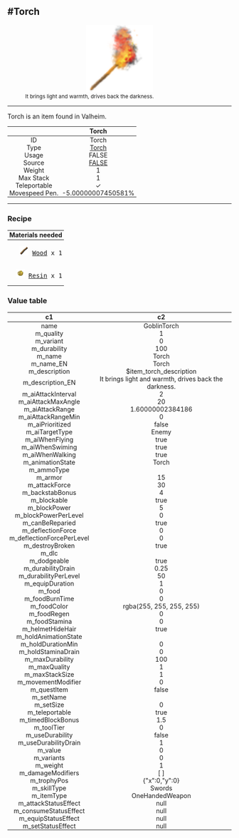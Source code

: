 <meta property="og:title" content="Torch - MoreValheim" /><meta property="og:type" content="website" /><meta property="og:image" content="/assets/torch.png" /><meta property="og:description" content="Torch is an item found in Valheim." /><meta name="theme-color" content="#546D78"><meta name="twitter:card" content="summary_large_image">
#Torch
-------------
<style>img {width:20px;}.tb {width:150px;display: block;margin-left: auto;margin-right: auto;}</style>

<style>.md-typeset table:not([class]) th:not([align]) {min-width:unset!important;}</style>
<style>td{padding:0em 0.3em!important;text-align:center!important;border-left:.05rem solid var(--md-default-fg-color--lightest)}</style>

<style>th{padding:0.1em 0.3em!important;text-align:center!important;font-weight:bold}</style>

<style>pre{text-align:right!important}</style>
<style>table tr td:first-child {border-left: 0;};</style>

<figure><img src="/assets/torch.png" class="tb" /><figcaption><small>It brings light and warmth, drives back the darkness.</small></figcaption></figure>

-------------

Torch is an item found in Valheim.

|        | Torch              |
| ----------- | ------------------------------------ |
| ID |Torch
| Type | [Torch](../../types/torch)
| Usage | FALSE<br>
| Source | [FALSE](../../item/false)
| Weight | 1 |
| Max Stack | 1 |
| Teleportable | ✓
| Movespeed Pen. | -5.00000007450581%


-------------

### Recipe

| Materials needed |
| - |
| <pre>[![Wood](/assets/wood.png)](../../item/wood) [Wood](../wood) x 1</pre> |
| <pre>[![Resin](/assets/resin.png)](../../item/resin) [Resin](../resin) x 1</pre> |

### Value table
|c1|c2|
|----|----|
|name|GoblinTorch|
|m_quality|1|
|m_variant|0|
|m_durability|100|
|m_name|Torch|
|m_name_EN|Torch|
|m_description|$item_torch_description|
|m_description_EN|It brings light and warmth, drives back the darkness.|
|m_aiAttackInterval|2|
|m_aiAttackMaxAngle|20|
|m_aiAttackRange|1.60000002384186|
|m_aiAttackRangeMin|0|
|m_aiPrioritized|false|
|m_aiTargetType|Enemy|
|m_aiWhenFlying|true|
|m_aiWhenSwiming|true|
|m_aiWhenWalking|true|
|m_animationState|Torch|
|m_ammoType||
|m_armor|15|
|m_attackForce|30|
|m_backstabBonus|4|
|m_blockable|true|
|m_blockPower|5|
|m_blockPowerPerLevel|0|
|m_canBeReparied|true|
|m_deflectionForce|0|
|m_deflectionForcePerLevel|0|
|m_destroyBroken|true|
|m_dlc||
|m_dodgeable|true|
|m_durabilityDrain|0.25|
|m_durabilityPerLevel|50|
|m_equipDuration|1|
|m_food|0|
|m_foodBurnTime|0|
|m_foodColor|rgba(255, 255, 255, 255)|
|m_foodRegen|0|
|m_foodStamina|0|
|m_helmetHideHair|true|
|m_holdAnimationState||
|m_holdDurationMin|0|
|m_holdStaminaDrain|0|
|m_maxDurability|100|
|m_maxQuality|1|
|m_maxStackSize|1|
|m_movementModifier|0|
|m_questItem|false|
|m_setName||
|m_setSize|0|
|m_teleportable|true|
|m_timedBlockBonus|1.5|
|m_toolTier|0|
|m_useDurability|false|
|m_useDurabilityDrain|1|
|m_value|0|
|m_variants|0|
|m_weight|1|
|m_damageModifiers|[  ]|
|m_trophyPos|{"x":0,"y":0}|
|m_skillType|Swords|
|m_itemType|OneHandedWeapon|
|m_attackStatusEffect|null|
|m_consumeStatusEffect|null|
|m_equipStatusEffect|null|
|m_setStatusEffect|null|
